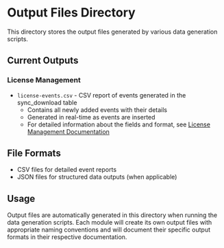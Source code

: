 # Output Files Directory

This directory stores the output files generated by various data generation scripts.

## Current Outputs

### License Management
- `license-events.csv` - CSV report of events generated in the sync_download table
  - Contains all newly added events with their details
  - Generated in real-time as events are inserted
  - For detailed information about the fields and format, see [License Management Documentation](../LicenseManagement/README.md#output)

## File Formats
- CSV files for detailed event reports
- JSON files for structured data outputs (when applicable)

## Usage
Output files are automatically generated in this directory when running the data generation scripts. Each module will create its own output files with appropriate naming conventions and will document their specific output formats in their respective documentation.
